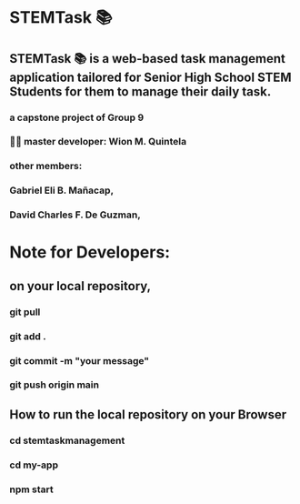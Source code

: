 # STEMTask :books:
## STEMTask :books: is a web-based task management application tailored for Senior High School STEM Students for them to manage their daily task.
### a capstone project of Group 9
### :man_technologist: master developer: Wion M. Quintela
### other members:
### Gabriel Eli B. Mañacap,
### David Charles F. De Guzman,


# Note for Developers:
## on your local repository,
### git pull
### git add . 
### git commit -m "your message"
### git push origin main 

## How to run the local repository on your Browser
### cd stemtaskmanagement
### cd my-app
### npm start

<!--
**stemtaskmanagement/stemtaskmanagement** is a ✨ _special_ ✨ repository because its `README.md` (this file) appears on your GitHub profile.

Here are some ideas to get you started:

- 🔭 I’m currently working on ...
- 🌱 I’m currently learning ...
- 👯 I’m looking to collaborate on ...
- 🤔 I’m looking for help with ...
- 💬 Ask me about ...
- 📫 How to reach me: ...
- 😄 Pronouns: ...
- ⚡ Fun fact: ...
-->
